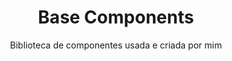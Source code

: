 <h1 align="center">Base Components</h1>
<p align="center">Biblioteca de componentes usada e criada por mim</p>